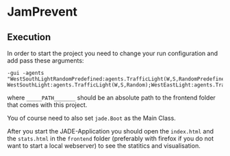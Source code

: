 # JamPrevent

## Execution
In order to start the project you need to change your run configuration and add pass these arguments:

```
-gui -agents "WestSouthLightRandomPredefined:agents.TrafficLight(W,S,RandomPredefined);WestEastLightRandomPredefined:agents.TrafficLight(W,E,RandomPredefined);EastWestLightRandomPredefined:agents.TrafficLight(E,W,RandomPredefined);EastSouthLightRandomPredefined:agents.TrafficLight(E,S,RandomPredefined);SouthEastLightRandomPredefined:agents.TrafficLight(S,E,RandomPredefined);SouthWestLightRandomPredefined:agents.TrafficLight(S,W,RandomPredefined);RandomPredefinedAuctioneer:agents.Auctioneer(RandomPredefined); WestSouthLight:agents.TrafficLight(W,S,Random);WestEastLight:agents.TrafficLight(W,E,Random);EastWestLight:agents.TrafficLight(E,W,Random);EastSouthLight:agents.TrafficLight(E,S,Random);SouthEastLight:agents.TrafficLight(S,E,Random);SouthWestLight:agents.TrafficLight(S,W,Random);Auctioneer:agents.Auctioneer(Random);WestSouthLightSingleHeighest:agents.TrafficLight(W,S,SingleHeighest);WestEastLightSingleHeighest:agents.TrafficLight(W,E,SingleHeighest);EastWestLightSingleHeighest:agents.TrafficLight(E,W,SingleHeighest);EastSouthLightSingleHeighest:agents.TrafficLight(E,S,SingleHeighest);SouthEastLightSingleHeighest:agents.TrafficLight(S,E,SingleHeighest);SouthWestLightSingleHeighest:agents.TrafficLight(S,W,SingleHeighest);AuctioneerSingleHeighest:agents.Auctioneer(SingleHeighest);WestSouthLightPredefined:agents.TrafficLight(W,S,Predefined);WestEastLightPredefined:agents.TrafficLight(W,E,Predefined);EastWestLightPredefined:agents.TrafficLight(E,W,Predefined);EastSouthLightPredefined:agents.TrafficLight(E,S,Predefined);SouthEastLightPredefined:agents.TrafficLight(S,E,Predefined);SouthWestLightPredefined:agents.TrafficLight(S,W,Predefined);AuctioneerPredefined:agents.Auctioneer(Predefined);ReportProvider:agents.ReportingAgent(_____PATH_______);Simulator:agents.LoadSimulatorAgent"

```
where `_____PATH_______` should be an absolute path to the frontend folder that comes with this project.

You of course need to also set `jade.Boot` as the Main Class.

After you start the JADE-Application you should open the `index.html` and the `stats.html` in the `frontend` folder (preferably with firefox if you do not want to start a local webserver) to see the statitics and visualisation.
